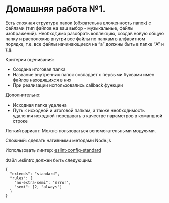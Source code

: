 # Домашняя работа №1.

Есть сложная структура папок (обязательна вложенность папок) с файлами (тип файлов на ваш выбор - музыкальные, файлы изображений). Необходимо разобрать коллекцию, создав новую общую папку и расположив внутри все файлы по папкам в алфавитном порядке, т.е. все файлы начинающиеся на “a” должны быть в папке “A” и т.д.

Критерии оценивания:

- Создана итоговая папка
- Название внутренних папок совпадает с первыми буквами имен файлов находящихся в них
- При реализации использовались callback функции

Дополнительно:

- Исходная папка удалена
- Путь к исходной и итоговой папкам, а также необходимость удаления исходной передавать в качестве параметров в командной строке

Легкий вариант: Можно пользоваться вспомогательными модулями.

Сложный: сделать нативными методами Node.js

Использовать линтер: [eslint-config-standard](https://github.com/standard/eslint-config-standard)

Файл .eslintrc должен быть следующим:

    {
      "extends": "standard",
      "rules": {
        "no-extra-semi": "error",
        "semi": [2, "always"]
      }
    }
